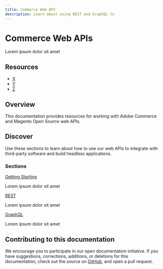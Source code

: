 ```yaml
---
title: Commerce Web API
description: Learn about using REST and GraphQL to 
---
```


<Hero slots="heading, text" background="rgb(244, 111, 37)"/>

# Commerce Web APIs

Lorem ipsum dolor sit amet

<Resources slots="heading, links"/>

## Resources

*  [X](https://developer.adobe.com)
*  [Y](https://developer.adobe.com)
*  [Z](https://developer.adobe.com)

## Overview

This documentation provides resources for working with Adobe Commerce and Magento Open Source web APIs.

## Discover

Use these sections to learn about how to use our web APIs to integrate with third-party software and build headless applications.

<DiscoverBlock slots="heading, link, text"/>

### Sections

[Getting Starting](get-started/)

Lorem ipsum dolor sit amet

<DiscoverBlock slots="link, text"/>

[REST](rest/)

Lorem ipsum dolor sit amet

<DiscoverBlock slots="link, text"/>

[GraphQL](graphql/)

Lorem ipsum dolor sit amet

## Contributing to this documentation

We encourage you to participate in our open documentation initiative. If you have suggestions, corrections, additions, or deletions for this documentation, check out the source on [GitHub](https://github.com/adobedocs/commerce-php), and open a pull request.
